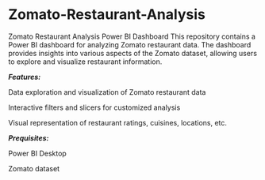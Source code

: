 # Zomato-Restaurant-Analysis
Zomato Restaurant Analysis Power BI Dashboard
This repository contains a Power BI dashboard for analyzing Zomato restaurant data. The dashboard provides insights into various aspects of the Zomato dataset, allowing users to explore and visualize restaurant information.


__*Features:*__

Data exploration and visualization of Zomato restaurant data

Interactive filters and slicers for customized analysis

Visual representation of restaurant ratings, cuisines, locations, etc.

__*Prequisites:*__

Power BI Desktop

Zomato dataset
